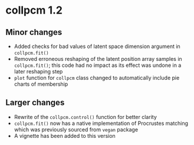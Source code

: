 # collpcm 1.2

## Minor changes

- Added checks for bad values of latent space dimension argument in `collpcm.fit()`
- Removed erroneous reshaping of the latent position array samples in `collpcm.fit()`; this code had no impact as its effect was undone in a later reshaping step
- `plot` function for `collpcm` class changed to automatically include pie charts of membership

## Larger changes

- Rewrite of the `collpcm.control()` function for better clarity 
- `collpcm.fit()` now has a native implementation of Procrustes matching which was previously sourced from `vegan` package
- A vignette has been added to this version


